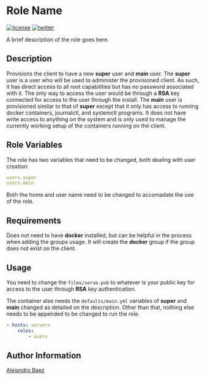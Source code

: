 Role Name
=========
[![license][2i]][2p]
[![twitter][3i]][3p]

A brief description of the role goes here.

Description
-----------

Provisions the client to have a new **super** user and **main** user. The **super** user is a user who will be used to administer the provisioned client. As such, it has direct access to all root capabilities but has no password associated with it. The only way to access the user would be through a **RSA** key connected for access to the user through the install. The **main** user is provisioned similar to that of **super** except that it only has access to running docker containers, journalctl, and systemctl programs. It does not have write access to anything on the system and is only used to manage the currently working setup of the containers running on the client.

Role Variables
--------------

The role has two variables that need to be changed, both dealing with user creation:

``` yaml
users.super
users.main
```

Both the home and user name need to be changed to accomadate the use of the role.


Requirements
------------

Does not need to have **docker** installed, but can be helpful in the process when adding the groups usage. It will create the **docker** group if the group does not exist on the client.

Usage
-----

You need to change the `files/serve.pub` to whatever is your public key for access to the user through **RSA** key authentication.

The container also needs the `defaults/main.yml` variables of **super** and **main** changed as detailed on the description. Other than that, nothing else needs to be appended to be changed to run the role.

``` yaml
- hosts: servers
    roles:
        - users
```

Author Information
------------------

[Alejandro Baez][1]

[1]: https://keybase.io/baez
[2i]: https://img.shields.io/badge/license-BSD_2-green.svg
[2p]: ./LICENSE
[3i]: https://img.shields.io/badge/twitter-a_baez-blue.svg
[3p]: https://twitter.com/a_baez
